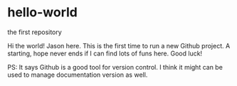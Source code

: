 # hello-world
the first repository

Hi the world!
Jason here.
This is the first time to run a new Github project.
A starting, hope never ends if I can find lots of funs here.
Good luck!

PS:
It says Github is a good tool for version control. I think it might can be used to manage documentation version as well.
